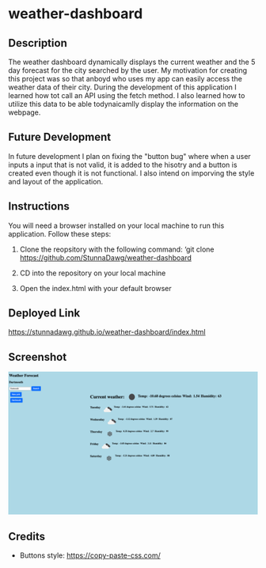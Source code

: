 # weather-dashboard

## Description
The weather dashboard dynamically displays the current weather and the 5 day forecast for the city searched by the user. My motivation for creating this project was so that anboyd who uses my app can easily access the weather data of their city. During the development of this application I learned how tot call an API using the fetch method. I also learned how to utilize this data to be able todynaicamlly display the information on the webpage.

## Future Development
In future development I plan on fixing the "button bug" where when a user inputs a input that is not valid, it is added to the hisotry and a button is created even though it is not functional. I also intend on imporving the style and layout of the application.

## Instructions 
You will need a browser installed on your local machine to run this application. Follow these steps:

1. Clone the reopsitory with the following command: ‘git clone https://github.com/StunnaDawg/weather-dashboard

2. CD into the repository on your local machine

3. Open the index.html with your default browser

## Deployed Link
https://stunnadawg.github.io/weather-dashboard/index.html

## Screenshot
![Alt text](./assets/images/weather-dashboard-pic.png
"Screenshot")

## Credits
- Buttons style: https://copy-paste-css.com/ 
